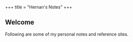 +++
title = "Hernan's Notes"
+++

## Welcome

Following are some of my personal notes and reference sites. 